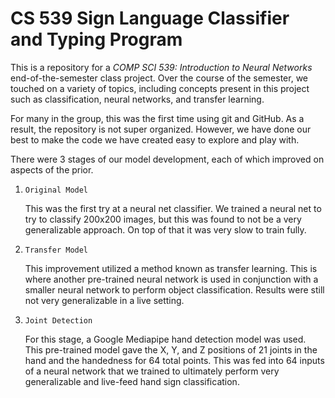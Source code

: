 # CS 539 Sign Language Classifier and Typing Program

This is a repository for a *COMP SCI 539: Introduction to Neural Networks* 
end-of-the-semester class project. Over the course of the semester, we touched 
on a variety of topics, including concepts present in this project such as 
classification, neural networks, and transfer learning.

For many in the group, this was the first time using git and GitHub. As a 
result, the repository is not super organized. However, we have done our best to
make the code we have created easy to explore and play with.

There were 3 stages of our model development, each of which improved on aspects
of the prior.
1. `Original Model`

    This was the first try at a neural net classifier. We trained a neural net
    to try to classify 200x200 images, but this was found to not be a very 
    generalizable approach. On top of that it was very slow to train fully.

2. `Transfer Model`

    This improvement utilized a method known as transfer learning. This is where
    another pre-trained neural network is used in conjunction with a smaller
    neural network to perform object classification. Results were still not very 
    generalizable in a live setting.

3. `Joint Detection`

    For this stage, a Google Mediapipe hand detection model was used. This 
    pre-trained model gave the X, Y, and Z positions of 21 joints in the hand 
    and the handedness for 64 total points. This was fed into 64 inputs of a 
    neural network that we trained to ultimately perform very generalizable and 
    live-feed hand sign classification.

